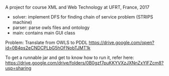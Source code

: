 A project for course XML and Web Technology at UFRT, France, 2017

- solver: implement DFS for finding chain of service problem (STRIPS machine)
- parser: parse owls files and ontology
- main: contains main GUI class 


Problem: Translate from OWLS to PDDL 
https://drive.google.com/open?id=0B4ps2eCNDCPLbG5hOFNobTJMT1k

To get a runnable jar and get to know how to run it, refer here:
https://drive.google.com/drive/folders/0B0gzf7puKKYVXzJXNnZxYlFZcm8?usp=sharing
